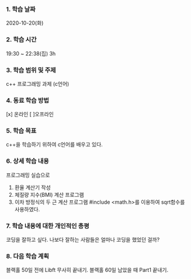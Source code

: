 ### 1. 학습 날짜 
2020-10-20(화)

### 2. 학습 시간
19:30 ~ 22:38(집) 3h

### 3. 학습 범위 및 주제
c++ 프로그래밍 과제 (c언어) 

### 4. 동료 학습 방법 
[x] 온라인 [ ]오프라인 

### 5. 학습 목표
c++을 학습하기 위하여 c언어를 배우고 있다.


### 6. 상세 학습 내용
프로그래밍 실습으로
1. 환율 계산기 작성
2. 체질량 지수(BMI) 계산 프로그램
3. 이차 방정식의 두 근 계산 프로그램
#include <math.h>를 이용하여 sqrt함수를 사용하였다.

### 7. 학습 내용에 대한 개인적인 총평
코딩을 잘하고 싶다. 나보다 잘하는 사람들은 얼마나 코딩을 했었던 걸까?

### 8. 다음 학습 계획
 블랙홀 50일 전에 Libft 무사히 끝내기.
 블랙홀 60일 남았을 때 Part1 끝내기.